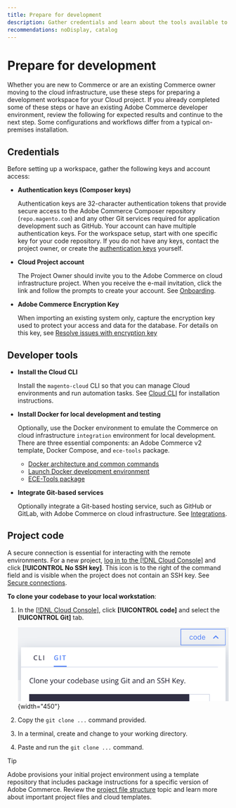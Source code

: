 ```yaml
---
title: Prepare for development
description: Gather credentials and learn about the tools available to set up a development workspace for use with your Commerce on cloud infrastructure project.
recommendations: noDisplay, catalog
---
```


# Prepare for development

Whether you are new to Commerce or are an existing Commerce owner moving to the cloud infrastructure, use these steps for preparing a development workspace for your Cloud project. If you already completed some of these steps or have an existing Adobe Commerce developer environment, review the following for expected results and continue to the next step. Some configurations and workflows differ from a typical on-premises installation.

## Credentials

Before setting up a workspace, gather the following keys and account access:

- **Authentication keys (Composer keys)**

  Authentication keys are 32-character authentication tokens that provide secure access to the Adobe Commerce Composer repository (`repo.magento.com`) and any other Git services required for application development such as GitHub. Your account can have multiple authentication keys. For the workspace setup, start with one specific key for your code repository. If you do not have any keys, contact the project owner, or create the [authentication keys](../cloud-guide/development/authentication-keys.md) yourself.

- **Cloud Project account**

  The Project Owner should invite you to the Adobe Commerce on cloud infrastructure project. When you receive the e-mail invitation, click the link and follow the prompts to create your account. See [Onboarding](onboarding.md).

- **Adobe Commerce Encryption Key**

  When importing an existing system only, capture the encryption key used to protect your access and data for the database. For details on this key, see [Resolve issues with encryption key](https://experienceleague.adobe.com/docs/commerce-knowledge-base/kb/troubleshooting/miscellaneous/resolve-issues-with-encryption-key.html)

## Developer tools

- **Install the Cloud CLI**

  Install the `magento-cloud` CLI so that you can manage Cloud environments and run automation tasks. See [Cloud CLI](../cloud-guide/dev-tools/cloud-cli-overview.md) for installation instructions.

- **Install Docker for local development and testing**

  Optionally, use the Docker environment to emulate the Commerce on cloud infrastructure `integration` environment for local development. There are three essential components: an Adobe Commerce v2 template, Docker Compose, and `ece-tools` package.

  - [Docker architecture and common commands](../cloud-guide/dev-tools/cloud-docker.md)
  - [Launch Docker development environment](https://developer.adobe.com/commerce/cloud-tools/docker/setup/)
  - [ECE-Tools package](../cloud-guide/dev-tools/package-overview.md)

- **Integrate Git-based services**

  Optionally integrate a Git-based hosting service, such as GitHub or GitLab, with Adobe Commerce on cloud infrastructure. See [Integrations](../cloud-guide/integrations/overview.md).

## Project code

A secure connection is essential for interacting with the remote environments. For a new project, [log in to the [!DNL Cloud Console]](https://console.adobecommerce.com) and click **[!UICONTROL No SSH key]**. This icon is to the right of the command field and is visible when the project does not contain an SSH key. See [Secure connections](../cloud-guide/development/secure-connections.md#add-an-ssh-public-key-to-your-account).

**To clone your codebase to your local workstation**:

1. In the [[!DNL Cloud Console]](https://console.adobecommerce.com), click **[!UICONTROL code]** and select the **[!UICONTROL Git]** tab.

   ![Clone your code](../assets/ui-git-code.png){width="450"}

1. Copy the `git clone ...` command provided.

1. In a terminal, create and change to your working directory.

1. Paste and run the `git clone ...` command.

>[!TIP]
>
>Adobe provisions your initial project environment using a template repository that includes package instructions for a specific version of Adobe Commerce. Review the [project file structure](../cloud-guide/project/file-structure.md) topic and learn more about important project files and cloud templates.

